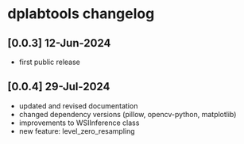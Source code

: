 # dplabtools changelog

## [0.0.3] 12-Jun-2024

- first public release


## [0.0.4] 29-Jul-2024

- updated and revised documentation
- changed dependency versions (pillow, opencv-python, matplotlib)
- improvements to WSIInference class
- new feature: level_zero_resampling